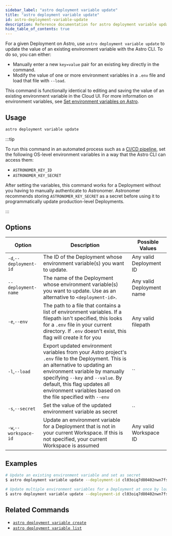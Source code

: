 ```yaml
---
sidebar_label: "astro deployment variable update"
title: "astro deployment variable update"
id: astro-deployment-variable-update
description: Reference documentation for astro deployment variable update.
hide_table_of_contents: true
---
```


For a given Deployment on Astro, use `astro deployment variable update` to update the value of an existing environment variable with the Astro CLI. To do so, you can either:

- Manually enter a new `key=value` pair for an existing key directly in the command.
- Modify the value of one or more environment variables in a `.env` file and load that file with `--load`.

This command is functionally identical to editing and saving the value of an existing environment variable in the Cloud UI. For more information on environment variables, see [Set environment variables on Astro](manage-env-vars.md).

## Usage

```sh
astro deployment variable update
```

:::tip

To run this command in an automated process such as a [CI/CD pipeline](set-up-ci-cd.md), set the following OS-level environment variables in a way that the Astro CLI can access them:

- `ASTRONOMER_KEY_ID`
- `ASTRONOMER_KEY_SECRET`

After setting the variables, this command works for a Deployment without you having to manually authenticate to Astronomer. Astronomer recommends storing `ASTRONOMER_KEY_SECRET` as a secret before using it to programmatically update production-level Deployments.

:::

## Options

| Option                         | Description                                                                            | Possible Values                                                                |
| ------------------------------ | -------------------------------------------------------------------------------------- | ------------------------------------------------------------------------------ |
| `-d`,`--deployment-id`           |       The ID of the Deployment whose environment variable(s) you want to update.                           | Any valid Deployment ID |
| `--deployment-name` | The name of the Deployment whose environment variable(s) you want to update. Use as an alternative to `<deployment-id>`. | Any valid Deployment name                                            |
| `-e`,`--env`                  | The path to a file that contains a list of environment variables.  If a filepath isn't specified, this looks for a `.env` file in your current directory. If `.env` doesn't exist, this flag will create it for you                                                                 | Any valid filepath       |
| `-l`,`--load`    | Export updated environment variables from your Astro project's `.env` file to the Deployment. This is an alternative to updating an environment variable by manually specifying `--key` and `--value`. By default, this flag updates all environment variables based on the file specified with `--env`            |`` |
| `-s`,`--secret`    | Set the value of the updated environment variable as secret      |`` |
| `-w`,`--workspace-id`          | Update an environment variable for a Deployment that is not in your current Workspace. If this is not specified, your current Workspace is assumed           | Any valid Workspace ID

## Examples

```sh
# Update an existing environment variable and set as secret
$ astro deployment variable update --deployment-id cl03oiq7d80402nwn7fsl3dmv AIRFLOW__SECRETS__BACKEND_KWARGS=<my-new-secret-value> --secret

# Update multiple environment variables for a Deployment at once by loading them from a .env file
$ astro deployment variable update --deployment-id cl03oiq7d80402nwn7fsl3dmv --load --env .env.dev
```

## Related Commands

- [`astro deployment variable create`](cli/astro-deployment-variable-create.md)
- [`astro deployment variable list`](cli/astro-deployment-variable-list.md)
